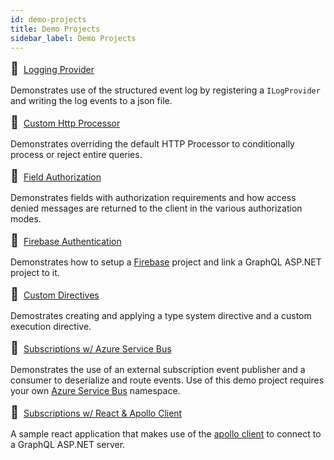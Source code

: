 ```yaml
---
id: demo-projects
title: Demo Projects
sidebar_label: Demo Projects
---
```


<span style="font-size:20px;vertical-align: center;">&#128204;</span>&nbsp; [Logging Provider](https://github.com/graphql-aspnet/demo-projects/tree/master/LoggingProvider)

Demonstrates use of the structured event log by registering a `ILogProvider` and writing the log events to a json file.

<span style="font-size:20px;vertical-align: center;">&#128204;</span>&nbsp; [Custom Http Processor](https://github.com/graphql-aspnet/demo-projects/tree/master/Custom-HttpProcessor)

Demonstrates overriding the default HTTP Processor to conditionally process or reject entire queries.

<span style="font-size:20px;vertical-align: center;">&#128204;</span>&nbsp; [Field Authorization](https://github.com/graphql-aspnet/demo-projects/tree/master/Authorization)

Demonstrates fields with authorization requirements and how access denied messages are returned to the client in the various authorization modes.

<span style="font-size:20px;vertical-align: center;">&#128204;</span>&nbsp; [Firebase Authentication](https://github.com/graphql-aspnet/demo-projects/tree/master/Firebase-Authentication)

Demonstrates how to setup a [Firebase](https://firebase.google.com/) project and link a GraphQL ASP.NET project to it.

<span style="font-size:20px;vertical-align: center;">&#128204;</span>&nbsp; [Custom Directives](https://github.com/graphql-aspnet/demo-projects/tree/master/Custom-Directives)

Demostrates creating and applying a type system directive and a custom execution directive.


<span style="font-size:20px;vertical-align: center;">&#128204;</span>&nbsp; [Subscriptions w/ Azure Service Bus](https://github.com/graphql-aspnet/demo-projects/tree/master/Subscriptions-AzureServiceBus)

Demonstrates the use of an external subscription event publisher and a consumer to deserialize and route events. Use of this demo project requires your own [Azure Service Bus](https://docs.microsoft.com/en-us/azure/service-bus-messaging/service-bus-messaging-overview) namespace.

<span style="font-size:20px;vertical-align: center;">&#128204;</span>&nbsp; [Subscriptions w/ React & Apollo Client](https://github.com/graphql-aspnet/demo-projects/tree/master/Subscriptions-ReactApolloClient)

A sample react application that makes use of the [apollo client](https://www.apollographql.com/docs/react/) to connect to a GraphQL ASP.NET server.

